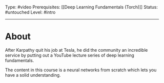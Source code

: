 Type: #video 
Prerequisites: [[Deep Learning Fundamentals (Torch)]]
Status: #untouched 
Level: #intro 

----
# About

After Karpathy quit his job at Tesla, he did the community an incredible service by putting out a YouTube lecture series of deep learning fundamentals. 

The content in this course is a neural networks from scratch which lets you have a solid understanding.